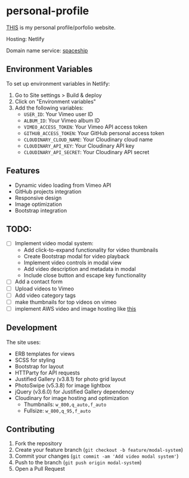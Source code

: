 # personal-profile
[THIS](https://granthall.me/) is my personal profile/porfolio website.

Hosting: Netlify

Domain name service: [spaceship](https://spaceship.com)

## Environment Variables

To set up environment variables in Netlify:
1. Go to Site settings > Build & deploy
2. Click on "Environment variables"
3. Add the following variables:
   - `USER_ID`: Your Vimeo user ID
   - `ALBUM_ID`: Your Vimeo album ID
   - `VIMEO_ACCESS_TOKEN`: Your Vimeo API access token
   - `GITHUB_ACCESS_TOKEN`: Your GitHub personal access token
   - `CLOUDINARY_CLOUD_NAME`: Your Cloudinary cloud name
   - `CLOUDINARY_API_KEY`: Your Cloudinary API key
   - `CLOUDINARY_API_SECRET`: Your Cloudinary API secret

## Features
- Dynamic video loading from Vimeo API
- GitHub projects integration
- Responsive design
- Image optimization
- Bootstrap integration

## TODO:
- ☐ Implement video modal system:
  - Add click-to-expand functionality for video thumbnails
  - Create Bootstrap modal for video playback
  - Implement video controls in modal view
  - Add video description and metadata in modal
  - Include close button and escape key functionality
- ☐ Add a contact form
- ☐ Upload videos to Vimeo
- ☐ Add video category tags
- ☐ make thumbnails for top videos  on vimeo
- ☐ implement AWS video and image hosting like [this](https://www.youtube.com/watch?v=JbVyTrfqshU
)

## Development

The site uses:
- ERB templates for views
- SCSS for styling
- Bootstrap for layout
- HTTParty for API requests
- Justified Gallery (v3.8.1) for photo grid layout
- PhotoSwipe (v5.3.8) for image lightbox
- jQuery (v3.6.0) for Justified Gallery dependency
- Cloudinary for image hosting and optimization
  - Thumbnails: `w_800,q_auto,f_auto`
  - Fullsize: `w_800,q_95,f_auto`

## Contributing
1. Fork the repository
2. Create your feature branch (`git checkout -b feature/modal-system`)
3. Commit your changes (`git commit -am 'Add video modal system'`)
4. Push to the branch (`git push origin modal-system`)
5. Open a Pull Request
